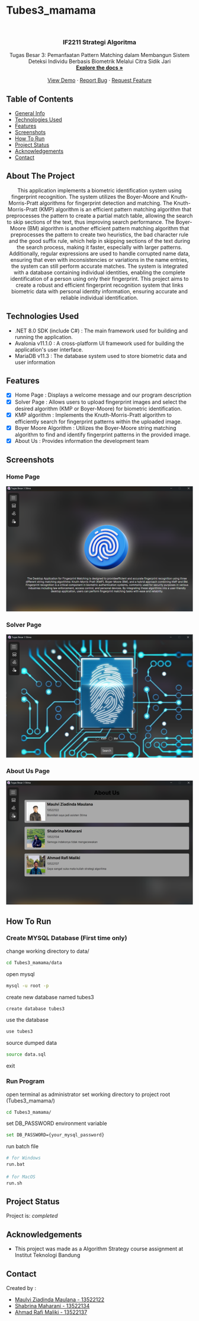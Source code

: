 # Tubes3_mamama

<br />
<div align="center">

<h3 align="center">
IF2211 Strategi Algoritma</h3>

  <p align="center">
    Tugas Besar 3: Pemanfaatan Pattern Matching dalam Membangun Sistem Deteksi Individu Berbasis Biometrik Melalui Citra Sidik Jari
    <br />
    <a href="https://github.com/rafimaliki/Tubes3_mamama"><strong>Explore the docs »</strong></a>
    <br />
    <br />
    <a href="https://github.com/rafimaliki/Tubes3_mamama">View Demo</a>
    ·
    <a href="https://github.com/rafimaliki/Tubes3_mamama/issues">Report Bug</a>
    ·
    <a href="https://github.com/rafimaliki/Tubes3_mamama/issues">Request Feature</a>
  </p>
</div>

## Table of Contents
* [General Info](#about-the-project)
* [Technologies Used](#technologies-used)
* [Features](#features)
* [Screenshots](#screenshots)
* [How To Run](#how-to-run)
* [Project Status](#project-status)
* [Acknowledgements](#acknowledgements)
* [Contact](#contact)



## About The Project
<p align = "center"> This application implements a biometric identification system using fingerprint recognition. The system utilizes the Boyer-Moore and Knuth-Morris-Pratt algorithms for fingerprint detection and matching. The Knuth-Morris-Pratt (KMP) algorithm is an efficient pattern matching algorithm that preprocesses the pattern to create a partial match table, allowing the search to skip sections of the text, thus improving search performance. The Boyer-Moore (BM) algorithm is another efficient pattern matching algorithm that preprocesses the pattern to create two heuristics, the bad character rule and the good suffix rule, which help in skipping sections of the text during the search process, making it faster, especially with larger patterns. Additionally, regular expressions are used to handle corrupted name data, ensuring that even with inconsistencies or variations in the name entries, the system can still perform accurate matches. The system is integrated with a database containing individual identities, enabling the complete identification of a person using only their fingerprint. This project aims to create a robust and efficient fingerprint recognition system that links biometric data with personal identity information, ensuring accurate and reliable individual identification. </p>


## Technologies Used
- .NET 8.0 SDK (include C#) : The main framework used for building and running the application.
- Avalonia v11.1.0 : A cross-platform UI framework used for building the application's user interface.
- MariaDB v11.3 : The database system used to store biometric data and user information
  

## Features

- [x] Home Page : Displays a welcome message and our program description
- [x] Solver Page : Allows users to upload fingerprint images and select the desired algorithm (KMP or Boyer-Moore) for biometric identification.
- [x] KMP algorithm :  Implements the Knuth-Morris-Pratt algorithm to efficiently search for fingerprint patterns within the uploaded image.
- [x] Boyer Moore Algorithm : Utilizes the Boyer-Moore string matching algorithm to find and identify fingerprint patterns in the provided image.
- [x] About Us : Provides information the development team

## Screenshots
### Home Page
![Example screenshot](/doc/homepage.png)

### Solver Page
![Example screenshot](/doc/solverpage.png)

### About Us Page
![Example screenshot](/doc/aboutus.png)

## How To Run

### Create MYSQL Database (First time only)

change working directory to data/
```sh
cd Tubes3_mamama/data
```
open mysql
```sh
mysql -u root -p
```
create new database named tubes3
```sh
create database tubes3
```
use the database
```sh
use tubes3
```
source dumped data
```sh
source data.sql
```
exit

### Run Program
open terminal as administrator
set working directory to project root (Tubes3_mamama/)
```sh
cd Tubes3_mamama/
```
set DB_PASSWORD environment variable
```sh
set DB_PASSWORD={your_mysql_password}
```
run batch file
```sh
# for Windows
run.bat

# for MacOS
run.sh
```


## Project Status
Project is: _completed_


## Acknowledgements
- This project was made as a Algorithm Strategy course assignment at Institut Teknologi Bandung


## Contact
Created by : 
- [Maulvi Ziadinda Maulana - 13522122](https://github.com/maulvi-zm) 
- [Shabrina Maharani - 13522134](https://github.com/Maharanish)
- [Ahmad Rafi Maliki - 13522137](https://github.com/rafimaliki)


